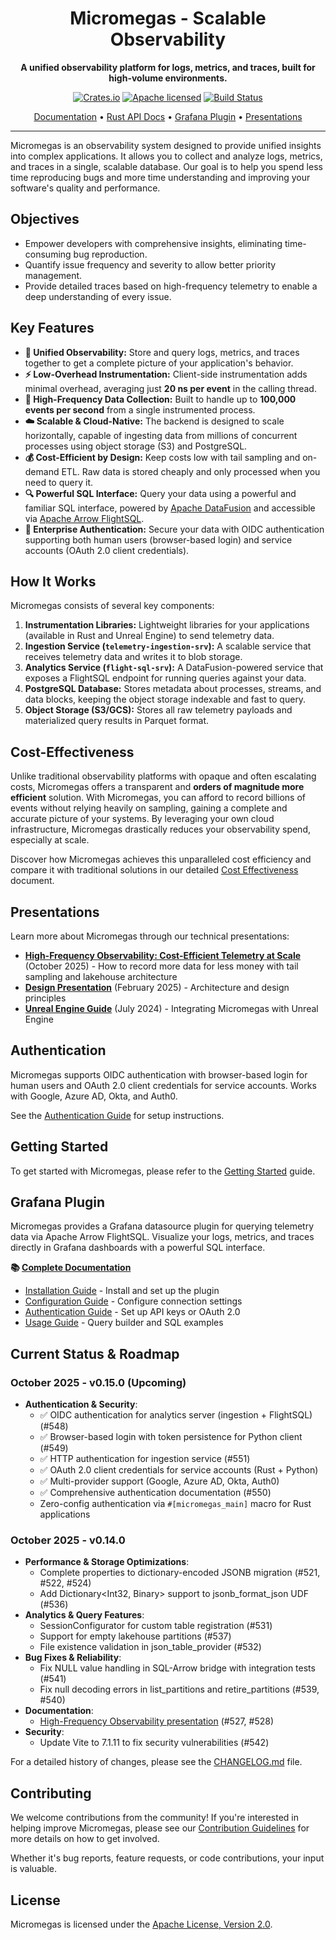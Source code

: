 <p align="center">
  <!-- <img src="path/to/logo.png" alt="Micromegas Logo" width="200"/> -->
  <h1 align="center">Micromegas - Scalable Observability</h1>
</p>

<p align="center">
  <strong>A unified observability platform for logs, metrics, and traces, built for high-volume environments.</strong>
</p>

<p align="center">
  <a href="https://crates.io/crates/micromegas"><img src="https://img.shields.io/crates/v/micromegas.svg" alt="Crates.io"></a>
  <a href="https://github.com/madesroches/micromegas/blob/main/LICENSE"><img src="https://img.shields.io/badge/license-Apache%20v2-blue.svg" alt="Apache licensed"></a>
  <a href="https://github.com/madesroches/micromegas/actions?query=branch%3Amain"><img src="https://github.com/madesroches/micromegas/actions/workflows/rust.yml/badge.svg" alt="Build Status"></a>
</p>

<p align="center">
  <a href="https://madesroches.github.io/micromegas/docs/">Documentation</a> •
  <a href="https://madesroches.github.io/micromegas/rustdoc/micromegas/">Rust API Docs</a> •
  <a href="https://madesroches.github.io/micromegas/docs/grafana/">Grafana Plugin</a> •
  <a href="#presentations">Presentations</a>
</p>

---

Micromegas is an observability system designed to provide unified insights into complex applications. It allows you to collect and analyze logs, metrics, and traces in a single, scalable database. Our goal is to help you spend less time reproducing bugs and more time understanding and improving your software's quality and performance.

## Objectives

*   Empower developers with comprehensive insights, eliminating time-consuming bug reproduction.
*   Quantify issue frequency and severity to allow better priority management.
*   Provide detailed traces based on high-frequency telemetry to enable a deep understanding of every issue.

## Key Features

*   **🚀 Unified Observability:** Store and query logs, metrics, and traces together to get a complete picture of your application's behavior.
*   **⚡ Low-Overhead Instrumentation:** Client-side instrumentation adds minimal overhead, averaging just **20 ns per event** in the calling thread.
*   **🌊 High-Frequency Data Collection:** Built to handle up to **100,000 events per second** from a single instrumented process.
*   **☁️ Scalable & Cloud-Native:** The backend is designed to scale horizontally, capable of ingesting data from millions of concurrent processes using object storage (S3) and PostgreSQL.
*   **💰 Cost-Efficient by Design:** Keep costs low with tail sampling and on-demand ETL. Raw data is stored cheaply and only processed when you need to query it.
*   **🔍 Powerful SQL Interface:** Query your data using a powerful and familiar SQL interface, powered by [Apache DataFusion](https://arrow.apache.org/datafusion/) and accessible via [Apache Arrow FlightSQL](https://arrow.apache.org/blog/2022/02/16/introducing-arrow-flight-sql/).
*   **🔐 Enterprise Authentication:** Secure your data with OIDC authentication supporting both human users (browser-based login) and service accounts (OAuth 2.0 client credentials).

## How It Works

Micromegas consists of several key components:

1.  **Instrumentation Libraries:** Lightweight libraries for your applications (available in Rust and Unreal Engine) to send telemetry data.
2.  **Ingestion Service (`telemetry-ingestion-srv`):** A scalable service that receives telemetry data and writes it to blob storage.
3.  **Analytics Service (`flight-sql-srv`):** A DataFusion-powered service that exposes a FlightSQL endpoint for running queries against your data.
4.  **PostgreSQL Database:** Stores metadata about processes, streams, and data blocks, keeping the object storage indexable and fast to query.
5.  **Object Storage (S3/GCS):** Stores all raw telemetry payloads and materialized query results in Parquet format.

## Cost-Effectiveness

Unlike traditional observability platforms with opaque and often escalating costs, Micromegas offers a transparent and **orders of magnitude more efficient** solution. With Micromegas, you can afford to record billions of events without relying heavily on sampling, gaining a complete and accurate picture of your systems. By leveraging your own cloud infrastructure, Micromegas drastically reduces your observability spend, especially at scale.

Discover how Micromegas achieves this unparalleled cost efficiency and compare it with traditional solutions in our detailed [Cost Effectiveness](https://madesroches.github.io/micromegas/docs/cost-effectiveness/) document.

## Presentations

Learn more about Micromegas through our technical presentations:

- **[High-Frequency Observability: Cost-Efficient Telemetry at Scale](https://madesroches.github.io/micromegas/high-frequency-observability/)** (October 2025) - How to record more data for less money with tail sampling and lakehouse architecture
- **[Design Presentation](https://madesroches.github.io/micromegas/doc/design-presentation/design.html)** (February 2025) - Architecture and design principles
- **[Unreal Engine Guide](https://madesroches.github.io/micromegas/doc/unreal-observability/unreal-observability.html)** (July 2024) - Integrating Micromegas with Unreal Engine

## Authentication

Micromegas supports OIDC authentication with browser-based login for human users and OAuth 2.0 client credentials for service accounts. Works with Google, Azure AD, Okta, and Auth0.

See the [Authentication Guide](https://madesroches.github.io/micromegas/docs/admin-guide/#authentication) for setup instructions.

## Getting Started

To get started with Micromegas, please refer to the [Getting Started](https://madesroches.github.io/micromegas/docs/getting-started/) guide.

## Grafana Plugin

Micromegas provides a Grafana datasource plugin for querying telemetry data via Apache Arrow FlightSQL. Visualize your logs, metrics, and traces directly in Grafana dashboards with a powerful SQL interface.

**📚 [Complete Documentation](https://madesroches.github.io/micromegas/docs/grafana/)**

- [Installation Guide](https://madesroches.github.io/micromegas/docs/grafana/installation/) - Install and set up the plugin
- [Configuration Guide](https://madesroches.github.io/micromegas/docs/grafana/configuration/) - Configure connection settings
- [Authentication Guide](https://madesroches.github.io/micromegas/docs/grafana/authentication/) - Set up API keys or OAuth 2.0
- [Usage Guide](https://madesroches.github.io/micromegas/docs/grafana/usage/) - Query builder and SQL examples

## Current Status & Roadmap

### October 2025 - v0.15.0 (Upcoming)
* **Authentication & Security**:
  - ✅ OIDC authentication for analytics server (ingestion + FlightSQL) (#548)
  - ✅ Browser-based login with token persistence for Python client (#549)
  - ✅ HTTP authentication for ingestion service (#551)
  - ✅ OAuth 2.0 client credentials for service accounts (Rust + Python)
  - ✅ Multi-provider support (Google, Azure AD, Okta, Auth0)
  - ✅ Comprehensive authentication documentation (#550)
  - Zero-config authentication via `#[micromegas_main]` macro for Rust applications

### October 2025 - v0.14.0
* **Performance & Storage Optimizations**:
  - Complete properties to dictionary-encoded JSONB migration (#521, #522, #524)
  - Add Dictionary<Int32, Binary> support to jsonb_format_json UDF (#536)
* **Analytics & Query Features**:
  - SessionConfigurator for custom table registration (#531)
  - Support for empty lakehouse partitions (#537)
  - File existence validation in json_table_provider (#532)
* **Bug Fixes & Reliability**:
  - Fix NULL value handling in SQL-Arrow bridge with integration tests (#541)
  - Fix null decoding errors in list_partitions and retire_partitions (#539, #540)
* **Documentation**:
  - [High-Frequency Observability presentation](https://madesroches.github.io/micromegas/high-frequency-observability/) (#527, #528)
* **Security**:
  - Update Vite to 7.1.11 to fix security vulnerabilities (#542)

For a detailed history of changes, please see the [CHANGELOG.md](./CHANGELOG.md) file.

## Contributing

We welcome contributions from the community! If you're interested in helping improve Micromegas, please see our [Contribution Guidelines](https://madesroches.github.io/micromegas/docs/contributing/) for more details on how to get involved.

Whether it's bug reports, feature requests, or code contributions, your input is valuable.

## License

Micromegas is licensed under the [Apache License, Version 2.0](./LICENSE).

